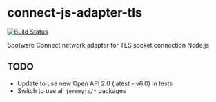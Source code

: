 # connect-js-adapter-tls
[![Build Status](https://travis-ci.org/spotware/connect-js-adapter-tls.svg?branch=master)](https://travis-ci.org/spotware/connect-js-adapter-tls)

Spotware Connect network adapter for TLS socket connection Node.js

## TODO
* Update to use new Open API 2.0 (latest - v6.0) in tests
* Switch to use all `jeremyjs/*` packages
